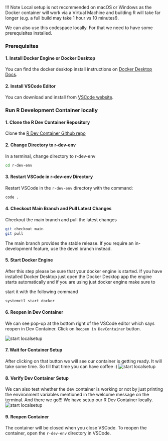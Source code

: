 
!!! Note
    Local setup is not recommended on macOS or Windows as the Docker
    container will work via a Virtual Machine and building R will take
    far longer (e.g. a full build may take 1 hour vs 10 minutes!).

We can also use this codespace locally. For that we need to have some
prerequisites installed.

### Prerequisites

#### 1. Install Docker Engine or Docker Desktop

 You can find the docker desktop install instructions on [Docker Desktop Docs](https://www.docker.com/products/docker-desktop/).

#### 2. Install VSCode Editor

 You can download and install from [VSCode website](https://code.visualstudio.com/download).

### Run R Development Container locally

#### 1. Clone the R Dev Container Repository

Clone the [R Dev Container Github repo](https://github.com/r-devel/r-dev-env/)

#### 2. Change Directory to r-dev-env

In a terminal, change directory to r-dev-env

```bash
cd r-dev-env
```

#### 3. Restart VSCode in r-dev-env Directory

Restart VSCode in the `r-dev-env` directory with the command:

```bash
code .
```

#### 4. Checkout Main Branch and Pull Latest Changes

Checkout the main branch and pull the latest changes

```bash
git checkout main
git pull
```

The main branch provides the stable release. If you require an in-development
feature, use the devel branch instead.

#### 5. Start Docker Engine

After this step please be sure that your docker engine is started. If you
have installed Docker Desktop just open the Docker Desktop app the engine
starts automatically and if you are using just docker engine make sure to

start it with the following command

```bash
systemctl start docker
```

#### 6. Reopen in Dev Container

We can see pop-up at the bottom right of the VSCode editor which says reopen
in Dev Container.
Click on `Reopen in DevContainer` button.

![start localsetup](../../assets/rdev13.png)

#### 7. Wait for Container Setup

After clicking on that button we will see our container is getting ready.
It will take some time. So till that time you can have coffee :)
![start localsetup](../../assets/rdev24.png)

#### 8. Verify Dev Container Setup

We can also test whether the dev container is working or not by just
printing the environment variables mentioned in the welcome message
on the terminal. And there we go!!! We have setup our R Dev Container
locally.
![start localsetup](../../assets/rdev25.png)

#### 9. Reopen Container

The container will be closed when you close VSCode. To reopen the
container, open the `r-dev-env` directory in VSCode.
